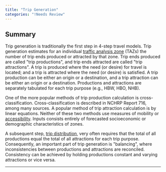 ```yaml
---
title: "Trip Generation"
categories: "!Needs Review"
---
```


Summary
-------

Trip generation is traditionally the first step in 4-step travel models. Trip generation estimates for an individual [traffic analysis zone](Traffic_Analysis_Zones) (TAZs) the number of trip ends produced or attracted by that zone. Trip ends produced are called "trip productions", and trip ends attracted are called "trip attractions". A trip is produced where the need (or desire) for travel is located; and a trip is attracted where the need (or desire) is satisfied. A trip production can be either an origin or a destination, and a trip attraction can be either an origin or a destination. Productions and attractions are separately tabulated for each trip purpose (e.g., HBW, HBO, NHB).

One of the more popular methods of trip production calculation is cross-classification. Cross-classification is described in NCHRP Report 716, among many sources. A popular method of trip attraction calculation is by linear equations. Neither of these two methods use measures of mobility or [accessibility](Accessibilities). Inputs consists entirely of forecasted socioeconomic or demographic characteristics of zones.

A subsequent step, [trip distribution](Spatial_Interaction_Models), very often requires that the total of all productions equal the total of all attractions for each trip purpose. Consequently, an important part of trip generation is "balancing", where inconsistencies between productions and attractions are reconciled. Consistency can be achieved by holding productions constant and varying attractions or vice versa.

------------------------------------------------------------------------

